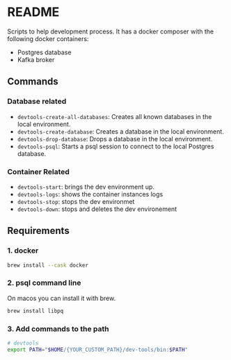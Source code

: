 # README

Scripts to help development process.  It has a docker composer with the following docker containers:

* Postgres database
* Kafka broker


## Commands

### Database related
* `devtools-create-all-databases`: Creates all known databases in the local environment.
* `devtools-create-database`: Creates a database in the local environment.
* `devtools-drop-database`: Drops a database in the local environment.
* `devtools-psql`: Starts a psql session to connect to the local Postgres database.

### Container Related
* `devtools-start`: brings the dev environment up. 
* `devtools-logs`: shows the container instances logs
* `devtools-stop`: stops the dev environmet
* `devtools-down`: stops and deletes the dev environement

## Requirements

### 1. docker
```sh
brew install --cask docker
```

### 2. psql command line
On macos you can install it with brew.
```sh
brew install libpq
```

### 3. Add commands to the path
```sh
# devtools
export PATH="$HOME/{YOUR_CUSTOM_PATH}/dev-tools/bin:$PATH"
```
